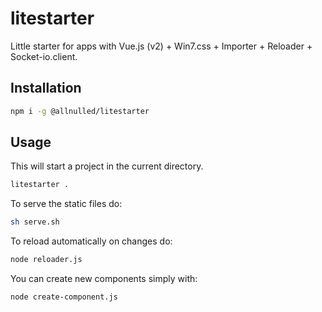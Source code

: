 # litestarter

Little starter for apps with Vue.js (v2) + Win7.css + Importer + Reloader + Socket-io.client.

## Installation

```sh
npm i -g @allnulled/litestarter
```

## Usage

This will start a project in the current directory.

```sh
litestarter .
```

To serve the static files do:

```sh
sh serve.sh
```

To reload automatically on changes do:

```sh
node reloader.js
```

You can create new components simply with:

```sh
node create-component.js
```
